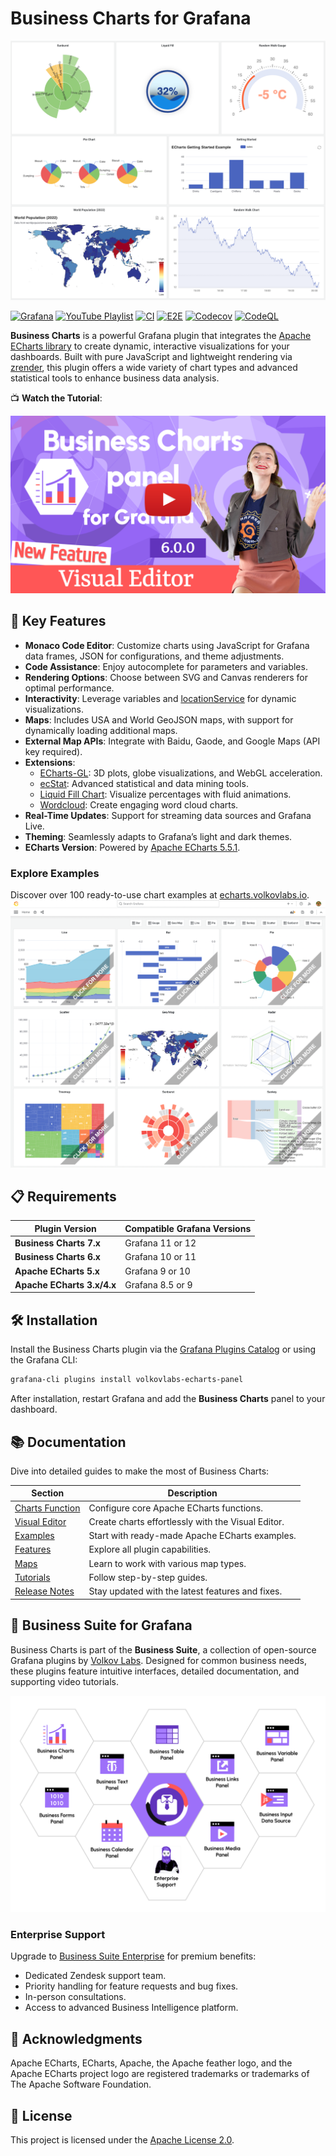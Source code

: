 # Business Charts for Grafana

![Business Charts Dashboard](https://github.com/VolkovLabs/business-charts/raw/main/src/img/dashboard.png)

[![Grafana](https://img.shields.io/badge/Grafana-12.0-orange)](https://grafana.com/)
[![YouTube Playlist](https://img.shields.io/badge/YouTube-Playlist-red)](https://youtube.com/playlist?list=PLPow72ygztmQHGWFqksEf3LebUfhqBfFu)
[![CI](https://github.com/volkovlabs/business-charts/workflows/CI/badge.svg)](https://github.com/volkovlabs/business-charts/actions/workflows/ci.yml)
[![E2E](https://github.com/volkovlabs/business-charts/workflows/E2E/badge.svg)](https://github.com/volkovlabs/business-charts/actions/workflows/e2e.yml)
[![Codecov](https://codecov.io/gh/VolkovLabs/business-charts/branch/main/graph/badge.svg)](https://codecov.io/gh/VolkovLabs/business-charts)
[![CodeQL](https://github.com/VolkovLabs/business-charts/actions/workflows/codeql-analysis.yml/badge.svg)](https://github.com/VolkovLabs/business-charts/actions/workflows/codeql-analysis.yml)

**Business Charts** is a powerful Grafana plugin that integrates the [Apache ECharts library](https://echarts.apache.org/en/index.html) to create dynamic, interactive visualizations for your dashboards. Built with pure JavaScript and lightweight rendering via [zrender](http://ecomfe.github.io/zrender/), this plugin offers a wide variety of chart types and advanced statistical tools to enhance business data analysis.

📺 **Watch the Tutorial**:

[![Business Charts 6.0.0 | Visual Editor Tutorial](https://raw.githubusercontent.com/volkovlabs/business-charts/main/img/business-charts.png)](https://youtu.be/adOjUxrfysc)

## 🚀 Key Features

- **Monaco Code Editor**: Customize charts using JavaScript for Grafana data frames, JSON for configurations, and theme adjustments.
- **Code Assistance**: Enjoy autocomplete for parameters and variables.
- **Rendering Options**: Choose between SVG and Canvas renderers for optimal performance.
- **Interactivity**: Leverage variables and [locationService](https://grafana.com/docs/grafana/latest/developers/plugins/create-a-grafana-plugin/extend-a-plugin/add-support-for-variables/#set-a-variable-from-your-plugin) for dynamic visualizations.
- **Maps**: Includes USA and World GeoJSON maps, with support for dynamically loading additional maps.
- **External Map APIs**: Integrate with Baidu, Gaode, and Google Maps (API key required).
- **Extensions**:
  - [ECharts-GL](https://github.com/ecomfe/echarts-gl): 3D plots, globe visualizations, and WebGL acceleration.
  - [ecStat](https://github.com/ecomfe/echarts-stat): Advanced statistical and data mining tools.
  - [Liquid Fill Chart](https://github.com/ecomfe/echarts-liquidfill): Visualize percentages with fluid animations.
  - [Wordcloud](https://github.com/ecomfe/echarts-wordcloud): Create engaging word cloud charts.
- **Real-Time Updates**: Support for streaming data sources and Grafana Live.
- **Theming**: Seamlessly adapts to Grafana’s light and dark themes.
- **ECharts Version**: Powered by [Apache ECharts 5.5.1](https://github.com/apache/echarts/releases/tag/5.5.1).

### Explore Examples

Discover over 100 ready-to-use chart examples at [echarts.volkovlabs.io](https://echarts.volkovlabs.io).  
[![Example Charts](https://github.com/VolkovLabs/business-charts/raw/main/src/img/examples.png)](https://echarts.volkovlabs.io)

## 📋 Requirements

| Plugin Version             | Compatible Grafana Versions |
| -------------------------- | --------------------------- |
| **Business Charts 7.x**    | Grafana 11 or 12            |
| **Business Charts 6.x**    | Grafana 10 or 11            |
| **Apache ECharts 5.x**     | Grafana 9 or 10             |
| **Apache ECharts 3.x/4.x** | Grafana 8.5 or 9            |

## 🛠️ Installation

Install the Business Charts plugin via the [Grafana Plugins Catalog](https://grafana.com/grafana/plugins/volkovlabs-echarts-panel/) or using the Grafana CLI:

```bash
grafana-cli plugins install volkovlabs-echarts-panel
```

After installation, restart Grafana and add the **Business Charts** panel to your dashboard.

## 📚 Documentation

Dive into detailed guides to make the most of Business Charts:

| Section                                                                      | Description                                        |
| ---------------------------------------------------------------------------- | -------------------------------------------------- |
| [Charts Function](https://volkovlabs.io/plugins/business-charts/options/)    | Configure core Apache ECharts functions.           |
| [Visual Editor](https://volkovlabs.io/plugins/business-charts/visualeditor/) | Create charts effortlessly with the Visual Editor. |
| [Examples](https://volkovlabs.io/plugins/business-charts/examples/)          | Start with ready-made Apache ECharts examples.     |
| [Features](https://volkovlabs.io/plugins/business-charts/features/)          | Explore all plugin capabilities.                   |
| [Maps](https://volkovlabs.io/plugins/business-charts/maps/)                  | Learn to work with various map types.              |
| [Tutorials](https://volkovlabs.io/plugins/business-charts/tutorials/)        | Follow step-by-step guides.                        |
| [Release Notes](https://volkovlabs.io/plugins/business-charts/release/)      | Stay updated with the latest features and fixes.   |

## 🌟 Business Suite for Grafana

Business Charts is part of the **Business Suite**, a collection of open-source Grafana plugins by [Volkov Labs](https://volkovlabs.io/). Designed for common business needs, these plugins feature intuitive interfaces, detailed documentation, and supporting video tutorials.

[![Business Suite for Grafana](https://raw.githubusercontent.com/VolkovLabs/.github/main/business.png)](https://volkovlabs.io/plugins/)

### Enterprise Support

Upgrade to [Business Suite Enterprise](https://volkovlabs.io/pricing/) for premium benefits:

- Dedicated Zendesk support team.
- Priority handling for feature requests and bug fixes.
- In-person consultations.
- Access to advanced Business Intelligence platform.

## 🙏 Acknowledgments

Apache ECharts, ECharts, Apache, the Apache feather logo, and the Apache ECharts project logo are registered trademarks or trademarks of The Apache Software Foundation.

## 📜 License

This project is licensed under the [Apache License 2.0](https://github.com/volkovlabs/business-charts/blob/main/LICENSE).
